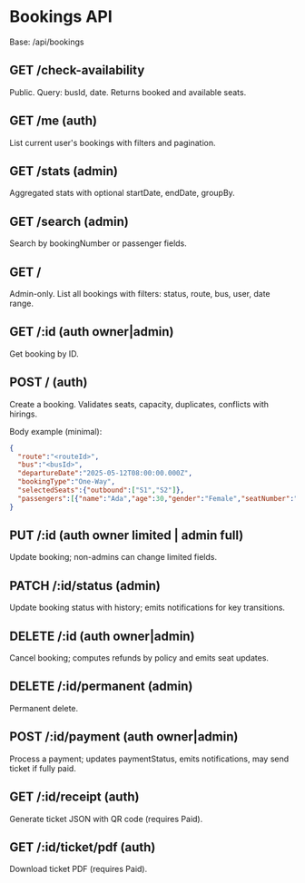 # Bookings API

Base: /api/bookings

## GET /check-availability
Public. Query: busId, date. Returns booked and available seats.

## GET /me (auth)
List current user's bookings with filters and pagination.

## GET /stats (admin)
Aggregated stats with optional startDate, endDate, groupBy.

## GET /search (admin)
Search by bookingNumber or passenger fields.

## GET /
Admin-only. List all bookings with filters: status, route, bus, user, date range.

## GET /:id (auth owner|admin)
Get booking by ID.

## POST / (auth)
Create a booking. Validates seats, capacity, duplicates, conflicts with hirings.

Body example (minimal):
```json
{
  "route":"<routeId>",
  "bus":"<busId>",
  "departureDate":"2025-05-12T08:00:00.000Z",
  "bookingType":"One-Way",
  "selectedSeats":{"outbound":["S1","S2"]},
  "passengers":[{"name":"Ada","age":30,"gender":"Female","seatNumber":"S1"},{"name":"Tunde","age":32,"gender":"Male","seatNumber":"S2"}]
}
```

## PUT /:id (auth owner limited | admin full)
Update booking; non-admins can change limited fields.

## PATCH /:id/status (admin)
Update booking status with history; emits notifications for key transitions.

## DELETE /:id (auth owner|admin)
Cancel booking; computes refunds by policy and emits seat updates.

## DELETE /:id/permanent (admin)
Permanent delete.

## POST /:id/payment (auth owner|admin)
Process a payment; updates paymentStatus, emits notifications, may send ticket if fully paid.

## GET /:id/receipt (auth)
Generate ticket JSON with QR code (requires Paid).

## GET /:id/ticket/pdf (auth)
Download ticket PDF (requires Paid).